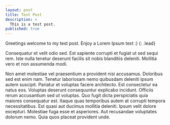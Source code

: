 ```yaml
---
layout: post
title: Test Post
description: >
  This is a test post.
published: true
---
```


Greetings welcome to my test post. Enjoy a Lorem Ipsum text :)
{: .lead}

Consequatur et velit odio sed. Est sapiente corrupti et fugiat ut sed sequi rem. Iste nulla tenetur deserunt facilis sit nobis blanditiis deleniti. Mollitia vero et non assumenda modi. <br>

Non amet molestiae vel praesentium a provident nisi accusamus. Doloribus sed est enim nam. Tenetur laboriosam nemo quibusdam deleniti ipsum autem suscipit.
Pariatur et voluptas facere architecto. Est consectetur ea natus eos. Voluptas deserunt consequuntur explicabo incidunt. Officiis rerum accusantium sed ut voluptas.
Quo fugit dicta perspiciatis quia maiores consequatur est. Itaque quas temporibus autem at corrupti tempora necessitatibus. Est quasi aut ducimus mollitia deleniti.
Ipsum velit dolore excepturi. Molestiae fuga esse et asperiores. Aut recusandae voluptates dolorum nemo. Quia quos placeat provident unde.

